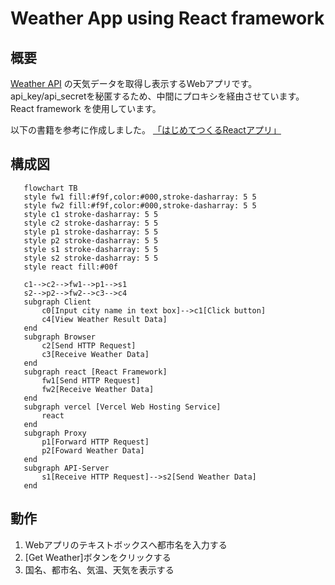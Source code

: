 # Weather App using React framework
## 概要
[Weather API](https://www.weatherapi.com/) の天気データを取得し表示するWebアプリです。  
api_key/api_secretを秘匿するため、中間にプロキシを経由させています。  
React framework を使用しています。

以下の書籍を参考に作成しました。
[「はじめてつくるReactアプリ」](https://monotein.com/books/react-book)

## 構成図
```mermaid
   flowchart TB
   style fw1 fill:#f9f,color:#000,stroke-dasharray: 5 5
   style fw2 fill:#f9f,color:#000,stroke-dasharray: 5 5
   style c1 stroke-dasharray: 5 5
   style c2 stroke-dasharray: 5 5
   style p1 stroke-dasharray: 5 5
   style p2 stroke-dasharray: 5 5
   style s1 stroke-dasharray: 5 5
   style s2 stroke-dasharray: 5 5
   style react fill:#00f

   c1-->c2-->fw1-->p1-->s1
   s2-->p2-->fw2-->c3-->c4
   subgraph Client
       c0[Input city name in text box]-->c1[Click button]
       c4[View Weather Result Data]
   end
   subgraph Browser
       c2[Send HTTP Request]
       c3[Receive Weather Data]
   end
   subgraph react [React Framework]
       fw1[Send HTTP Request]
       fw2[Receive Weather Data]
   end
   subgraph vercel [Vercel Web Hosting Service]
       react
   end
   subgraph Proxy
       p1[Forward HTTP Request]
       p2[Foward Weather Data]
   end
   subgraph API-Server
       s1[Receive HTTP Request]-->s2[Send Weather Data]
   end
```

## 動作
1. Webアプリのテキストボックスへ都市名を入力する
1. [Get Weather]ボタンをクリックする
1. 国名、都市名、気温、天気を表示する
